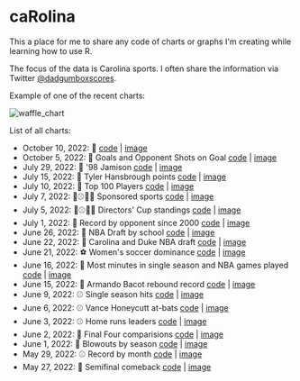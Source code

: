 # caRolina

This a place for me to share any code of charts or graphs I'm creating while learning how to use R. 

The focus of the data is Carolina sports. I often share the information via Twitter [@dadgumboxscores](https://twitter.com/dadgumboxscores). 

Example of one of the recent charts: 

![waffle_chart](https://github.com/gallochris/caRolina/blob/main/2022_06_06/vh.png)


List of all charts: 

- October 10, 2022: 🏈 [code](https://github.com/gallochris/caRolina/blob/main/2022_10_10/10_10_2022_fball_drives.R) | [image](https://github.com/gallochris/caRolina/blob/main/2022_10_10/fball_defense.png)
- October 5, 2022: 🏑 Goals and Opponent Shots on Goal [code](https://github.com/gallochris/caRolina/blob/main/2022_10_05/10_05_22_fockey.r) | [image](https://github.com/gallochris/caRolina/blob/main/2022_10_05/fockey_chart.png)
- July 29, 2022: 🏀 '98 Jamison [code](https://github.com/gallochris/caRolina/blob/main/2022_07_29/07_29_2022_antawn.R) | [image](https://github.com/gallochris/caRolina/blob/main/2022_07_29/antawn.png)
- July 15, 2022: 🏀 Tyler Hansbrough points [code](https://github.com/gallochris/caRolina/blob/main/2022_07_15/07_15_22_thans.R) | [image](https://github.com/gallochris/caRolina/blob/main/2022_07_15/phans.png)
- July 10, 2022: 🏀 Top 100 Players [code](https://github.com/gallochris/caRolina/blob/main/2022_07_10/07_10_22_greats.R) | [image](https://github.com/gallochris/caRolina/blob/main/2022_07_10/gg.png)
- July 7, 2022: 🏈⚾️🏀🏐 Sponsored sports [code](https://github.com/gallochris/caRolina/blob/main/2022_07_07/07_07_22_sports_count.R) | [image](https://github.com/gallochris/caRolina/blob/main/2022_07_07/vs.png)
- July 5, 2022: 🏈⚾️🏀🏐 Directors' Cup standings [code](https://github.com/gallochris/caRolina/blob/main/2022_07_05/07_05_22_director_cup.R) | [image](https://github.com/gallochris/caRolina/blob/main/2022_07_05/cup.png)
- July 1, 2022: 🏈 Record by opponent since 2000 [code](https://github.com/gallochris/caRolina/blob/main/2022_07_01/07_01_22_fball_opponents.R) | [image](https://github.com/gallochris/caRolina/blob/main/2022_07_01/fball.png)
- June 26, 2022: 🏀 NBA Draft by school [code](https://github.com/gallochris/caRolina/blob/main/2022_06_26/06_26_22_nba_college.R) | [image](https://github.com/gallochris/caRolina/blob/main/2022_06_26/picks.png)
- June 22, 2022: 🏀 Carolina and Duke NBA draft [code](https://github.com/gallochris/caRolina/blob/main/2022_06_22/06_22_22_duke_unc_nba.R) | [image](https://github.com/gallochris/caRolina/blob/main/2022_06_22/nba_duke_unc.png)
- June 21, 2022: ⚽️ Women's soccer dominance [code](https://github.com/gallochris/caRolina/blob/main/2022_06_21/06_21_22_wsoc.R) | [image](https://github.com/gallochris/caRolina/blob/main/2022_06_21/wsoc.png)
- June 16, 2022: 🏀 Most minutes in single season and NBA games played [code](https://github.com/gallochris/caRolina/blob/main/2022_06_16/06_16_22_minutes.R) | [image](https://github.com/gallochris/caRolina/blob/main/2022_06_16/minutes.png)
- June 15, 2022: 🏀 Armando Bacot rebound record [code](https://github.com/gallochris/caRolina/blob/main/2022_06_15/06_15_22_mando.R) | [image](https://github.com/gallochris/caRolina/blob/main/2022_06_15/big_mando.png)
- June 9, 2022: ⚾️ Single season hits [code](https://github.com/gallochris/caRolina/blob/main/2022_06_09/06_09_22_hits.R) | [image](https://github.com/gallochris/caRolina/blob/main/2022_06_09/hits_table.png)
- June 6, 2022: ⚾️ Vance Honeycutt at-bats [code](https://github.com/gallochris/caRolina/blob/main/2022_06_06/06_06_2022_vh.R) | [image](https://github.com/gallochris/caRolina/blob/main/2022_06_06/vh.png)
- June 3, 2022: ⚾️ Home runs leaders [code](https://github.com/gallochris/caRolina/blob/main/2022_06_03/06_03_22_unc_homers.R) | [image](https://github.com/gallochris/caRolina/blob/main/2022_06_03/dingers.png)
- June 2, 2022: 🏀 Final Four comparisions [code](https://github.com/gallochris/caRolina/blob/main/2022_06_02/06_02_22_unc_ff_teams.R) | [image](https://github.com/gallochris/caRolina/blob/main/2022_06_02/ff_table.png)
- June 1, 2022: 🏀 Blowouts by season [code](https://github.com/gallochris/caRolina/blob/main/2022_06_01/05_26_22_unc_wins.R) | [image](https://github.com/gallochris/caRolina/blob/main/2022_06_01/blowout_chart.png)
- May 29, 2022: ⚾️ Record by month [code](https://github.com/gallochris/caRolina/blob/main/2022_05_29/05_29_22_unc_baseball.R) | [image](https://github.com/gallochris/caRolina/blob/main/2022_05_29/uncbaseball_record_diff.png)
- May 27, 2022: 🥍 Semifinal comeback [code](https://github.com/gallochris/caRolina/blob/main/2022_05_27/2022_05_27_uncwlax_ff_comeback.R) | [image](https://github.com/gallochris/caRolina/blob/main/2022_05_27/uncwlax.png)
